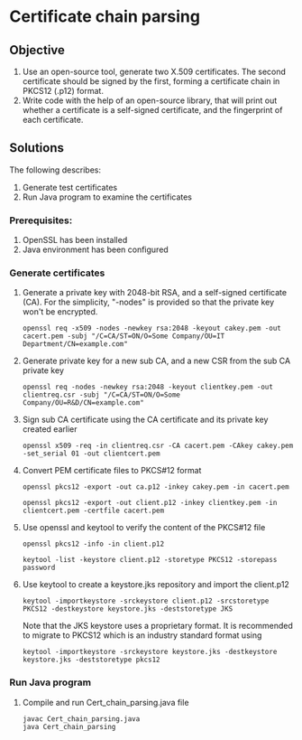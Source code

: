 # Certificate chain parsing

## Objective
1. Use an open-source tool, generate two X.509 certificates. The second certificate should be signed by the first,
forming a certificate chain in PKCS12 (.p12) format.
2. Write code with the help of an open-source library, 
that will print out whether a certificate is a self-signed certificate, and the fingerprint of each certificate. 

## Solutions
The following describes:
1. Generate test certificates
2. Run Java program to examine the certificates

### Prerequisites:
1. OpenSSL has been installed
2. Java environment has been configured

### Generate certificates
1. Generate a private key with 2048-bit RSA, and a self-signed certificate (CA). 
For the simplicity, "-nodes" is provided so that the private key won't be encrypted.
    ```
    openssl req -x509 -nodes -newkey rsa:2048 -keyout cakey.pem -out cacert.pem -subj "/C=CA/ST=ON/O=Some Company/OU=IT Department/CN=example.com"
    ```

2. Generate private key for a new sub CA, and a new CSR from the sub CA private key
    ```
    openssl req -nodes -newkey rsa:2048 -keyout clientkey.pem -out clientreq.csr -subj "/C=CA/ST=ON/O=Some Company/OU=R&D/CN=example.com"
    ```

3. Sign sub CA certificate using the CA certificate and its private key created earlier
    ```
    openssl x509 -req -in clientreq.csr -CA cacert.pem -CAkey cakey.pem -set_serial 01 -out clientcert.pem
    ```

4. Convert PEM certificate files to PKCS#12 format
    ```
    openssl pkcs12 -export -out ca.p12 -inkey cakey.pem -in cacert.pem

    openssl pkcs12 -export -out client.p12 -inkey clientkey.pem -in clientcert.pem -certfile cacert.pem
    ```

5. Use openssl and keytool to verify the content of the PKCS#12 file
    ```
    openssl pkcs12 -info -in client.p12

    keytool -list -keystore client.p12 -storetype PKCS12 -storepass password
    ```
   
6. Use keytool to create a keystore.jks repository and import the client.p12
    ```
    keytool -importkeystore -srckeystore client.p12 -srcstoretype PKCS12 -destkeystore keystore.jks -deststoretype JKS
    ```
   
   Note that the JKS keystore uses a proprietary format. It is recommended to migrate to PKCS12 
   which is an industry standard format using
    ```
    keytool -importkeystore -srckeystore keystore.jks -destkeystore keystore.jks -deststoretype pkcs12
    ```

### Run Java program
1. Compile and run Cert_chain_parsing.java file
    ```
    javac Cert_chain_parsing.java
    java Cert_chain_parsing
    ```